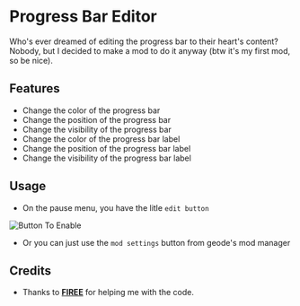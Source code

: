 # Progress Bar Editor

Who's ever dreamed of <cr>editing</cr> the progress bar to their heart's content?
Nobody, but I decided to make a mod to do it anyway (btw it's my first mod, so be nice).

## Features
- Change the color of the progress bar
- Change the position of the progress bar
- Change the visibility of the progress bar
- Change the color of the progress bar label
- Change the position of the progress bar label
- Change the visibility of the progress bar label

## Usage
- On the pause menu, you have the litle `edit button`


![Button To Enable](saumondeluxe.progressbarplace/Screen1.png)
- Or you can just use the `mod settings` button from geode's mod manager

## Credits
- Thanks to [**FIREE**](user:6253758) for helping me with the code.